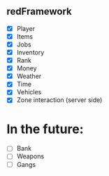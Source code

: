 ## redFramework

- [x] Player
- [x] Items
- [x] Jobs
- [x] Inventory
- [x] Rank
- [x] Money
- [x] Weather
- [x] Time
- [X] Vehicles
- [x] Zone interaction (server side)

# In the future:

- [ ] Bank
- [ ] Weapons
- [ ] Gangs